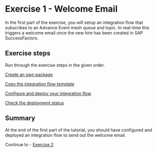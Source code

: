 # Exercise 1 - Welcome Email

In the first part of the exercise, you will setup an integration flow that subscribes to an Advance Event mesh queue and topic. In real-time this triggers a welcome email once the new hire has been created in SAP SuccessFactors.

## Exercise steps

Run through the exercise steps in the given order.

[Create an own package](ex11)

[Copy the integration flow template](ex12)

[Configure and deploy your integration flow](ex13)

[Check the deployment status](ex14)


## Summary

At the end of the first part of the tutorial, you should have configured and deployed an integration flow to send out the welcome email.

Continue to - [Exercise 2](/exercises/ex2)
